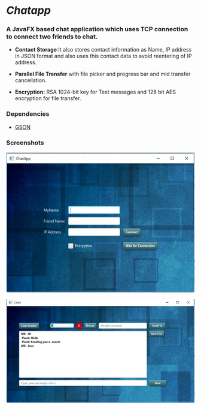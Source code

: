 # *Chatapp*
### A **JavaFX**  based chat application which uses TCP connection to connect two friends to chat.

* **Contact Storage**:It also stores contact information as Name, IP address in JSON format and also uses this contact data to avoid reentering of IP address.

* **Parallel File Transfer** with file picker and progress bar and mid transfer cancellation.  

* **Encryption:** RSA 1024-bit key  for Text messages and 128 bit AES encryption for file transfer.

### **Dependencies**
* [GSON](https://github.com/google/gson)

### Screenshots

![Home Screenshot](https://github.com/punit-kulal/chatapp/blob/master/screeenshots/home.jpg "Home")

![ChatScreen Screenshot](https://github.com/punit-kulal/chatapp/blob/master/screeenshots/file_sending.JPG "Home")

